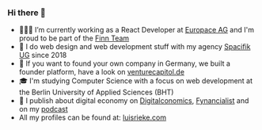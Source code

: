 ### Hi there 👋

- 🧑🏻‍💻 I’m currently working as a React Developer at [Europace AG](https://europace.de/) and I'm proud to be part of the [Finn Team](https://meinfinn.de/)
- 🌱 I do web design and web development stuff with my agency [Spacifik UG](https://spacifik.de/) since 2018
- 🚀 If you want to found your own company in Germany, we built a founder platform, have a look on [venturecapitol.de](https://venturecapitol.de/)
- 🎓 I'm studying Computer Science with a focus on web development at the Berlin University of Applied Sciences (BHT)
- 📰 I publish about digital economy on [Digitalconomics](https://digitalconomics.de/), [Fynancialist](https://fynancialist.de/) and on my [podcast](https://open.spotify.com/show/38sPsl9vjeBAUeny2y1vT8?si=e9550d15618245d0&nd=1)
- All my profiles can be found at: [luisrieke.com](https://luisrieke.com/)


